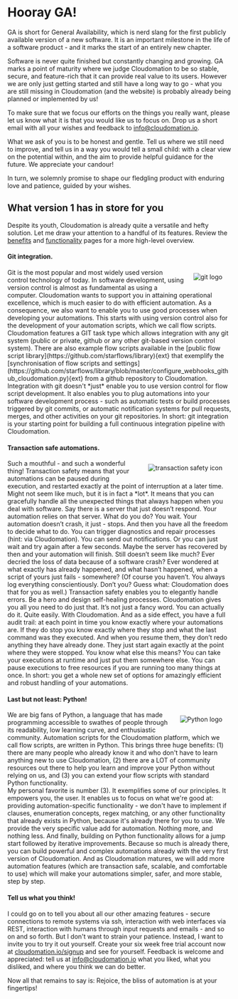 # Hooray GA!

GA is short for General Availability, which is nerd slang for the first publicly available version of a new software. It is an important milestone in the life of a software product - and it marks the start of an entirely new chapter.

Software is never quite finished but constantly changing and growing. GA marks a point of maturity where we judge Cloudomation to be so stable, secure, and feature-rich that it can provide real value to its users. However we are only just getting started and still have a long way to go - what you are still missing in Cloudomation (and the website) is probably already being planned or implemented by us!

To make sure that we focus our efforts on the things you really want, please let us know what it is that you would like us to focus on. Drop us a short email with all your wishes and feedback to [info@cloudomation.io](mailto:info@cloudomation.io).

What we ask of you is to be honest and gentle. Tell us where we still need to improve, and tell us in a way you would tell a small child: with a clear view on the potential within, and the aim to provide helpful guidance for the future. We appreciate your candour!

In turn, we solemnly promise to shape our fledgling product with enduring love and patience, guided by your wishes.

## What version 1 has in store for you

Despite its youth, Cloudomation is already quite a versatile and hefty solution. Let me draw your attention to a handful of its features. Review the [benefits](/Benefits) and [functionality](/Functionality) pages for a more high-level overview.

#### Git integration.
<img src="/sitedata/images/git-logo.svg" alt="git logo" class="responsive d-none d-md-block" style="float:right; margin: 10px 20px"/>
Git is the most popular and most widely used version control technology of today. In software development, using version control is almost as fundamental as using a computer. Cloudomation wants to support you in attaining operational excellence, which is much easier to do with efficient automation. As a consequence, we also want to enable you to use good processes when developing your automations. This starts with using version control also for the development of your automation scripts, which we call flow scripts.  
Cloudomation features a GIT task type which allows integration with any git system (public or private, github or any other git-based version control system). There are also example flow scripts available in the [public flow script library](https://github.com/starflows/library){ext} that exemplify the [synchronisation of flow scripts and settings](https://github.com/starflows/library/blob/master/configure_webhooks_github_cloudomation.py){ext} from a github repository to Cloudomation.  
Integration with git doesn't *just* enable you to use version control for flow script development. It also enables you to plug automations into your software development process - such as automatic tests or build processes triggered by git commits, or automatic notification systems for pull requests, merges, and other activities on your git repositories.  
In short: git integration is your starting point for building a full continuous integration pipeline with Cloudomation.

#### Transaction safe automations.
<img src="/sitedata/images/transaction_safe.png" alt="transaction safety icon" class="responsive d-none d-md-block" style="float:right; margin: 10px 20px"/>
Such a mouthful - and such a wonderful thing! Transaction safety means that your automations can be paused during execution, and restarted exactly at the point of interruption at a later time. Might not seem like much, but it is in fact a *lot*.
It means that you can gracefully handle all the unexpected things that always happen when you deal with software. Say there is a server that just doesn’t respond. Your automation relies on that server. What do you do? You wait. Your automation doesn’t crash, it just - stops. And then you have all the freedom to decide what to do. You can trigger diagnostics and repair processes (hint: via Cloudomation). You can send out notifications. Or you can just wait and try again after a few seconds. Maybe the server has recovered by then and your automation will finish.
Still doesn’t seem like much? Ever decried the loss of data because of a software crash? Ever wondered at what exactly has already happened, and what hasn’t happened, when a script of yours just fails - somewhere? (Of course you haven’t. You always log everything conscientiously. Don’t you? Guess what: Cloudomation does that for you as well.)
Transaction safety enables you to elegantly handle errors. Be a hero and design self-healing processes. Cloudomation gives you all you need to do just that. It’s not just a fancy word. You can actually do it. Quite easily. With Cloudomation.
And as a side effect, you have a full audit trail: at each point in time you know exactly where your automations are. If they do stop you know exactly where they stop and what the last command was they executed. And when you resume them, they don’t redo anything they have already done. They just start again exactly at the point where they were stopped.
You know what else this means? You can take your executions at runtime and just put them somewhere else. You can pause executions to free resources if you are running too many things at once.
In short: you get a whole new set of options for amazingly efficient and robust handling of your automations.

#### Last but not least: Python!
<img src="/sitedata/images/python-logo-generic.svg" alt="Python logo" title="&quot;Python&quot; and the Python logos are trademarks or registered trademarks of the Python Software Foundation." class="responsive d-none d-md-block" style="float:right; margin: 10px 20px"/>

We are big fans of Python, a language that has made programming accessible to swathes of people through its readability, low learning curve, and enthusiastic community. Automation scripts for the Cloudomation platform, which we call flow scripts, are written in Python. This brings three huge benefits: (1) there are many people who already know it and who don't have to learn anything new to use Cloudomation, (2) there are a LOT of community resources out there to help you learn and improve your Python without relying on us, and (3) you can extend your flow scripts with standard Python functionality.  
My personal favorite is number (3). It exemplifies some of our principles. It empowers you, the user. It enables us to focus on what we're good at: providing automation-specific functionality - we don't have to implement if clauses, enumeration concepts, regex matching, or any other functionality that already exists in Python, because it's already there for you to use. We provide the very specific value add for automation. Nothing more, and nothing less. And finally, building on Python functionality allows for a jump start followed by iterative improvements. Because so much is already there, you can build powerful and complex automations already with the very first version of Cloudomation. And as Cloudomation matures, we will add more automation features (which are transaction safe, scalable, and comfortable to use) which will make your automations simpler, safer, and more stable, step by step.

#### Tell us what you think!
I could go on to tell you about all our other amazing features - secure connections to remote systems via ssh, interaction with web interfaces via REST, interaction with humans through input requests and emails - and so on and so forth. But I don't want to strain your patience. Instead, I want to invite you to try it out yourself. Create your six week free trial account now at [cloudomation.io/signup](https://cloudomation.io/signup) and see for yourself. Feedback is welcome and appreciated: tell us at [info@cloudomation.io](mailto:info@cloudomation.io) what you liked, what you disliked, and where you think we can do better.

Now all that remains to say is: Rejoice, the bliss of automation is at your fingertips!
